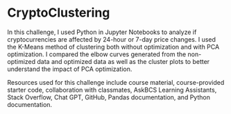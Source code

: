 # CryptoClustering
In this challenge, I used Python in Jupyter Notebooks to analyze if cryptocurrencies are affected by 24-hour or 7-day price changes. I used the K-Means method of clustering both without optimization and with PCA optimization. I compared the elbow curves generated from the non-optimized data and optimized data as well as the cluster plots to better understand the impact of PCA optimization.

Resources used for this challenge include course material, course-provided starter code, collaboration with classmates, AskBCS Learning Assistants, Stack Overflow, Chat GPT, GitHub, Pandas documentation, and Python documentation. 
